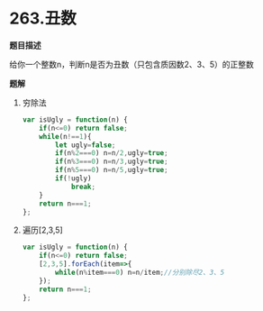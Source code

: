# 263.丑数

**题目描述**

给你一个整数n，判断n是否为丑数（只包含质因数2、3、5）的正整数

**题解**

1. 穷除法

   ```javascript
   var isUgly = function(n) {
       if(n<=0) return false;
       while(n!==1){
           let ugly=false;
           if(n%2===0) n=n/2,ugly=true;
           if(n%3===0) n=n/3,ugly=true;
           if(n%5===0) n=n/5,ugly=true;
           if(!ugly)
               break;
       }
       return n===1;
   };
   ```

2. 遍历[2,3,5]

   ```javascript
   var isUgly = function(n) {
       if(n<=0) return false;
       [2,3,5].forEach(item=>{
           while(n%item===0) n=n/item;//分别除尽2、3、5
       });
       return n===1;
   };
   ```

   